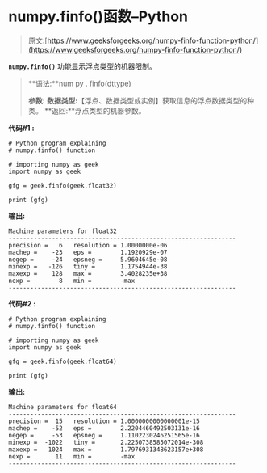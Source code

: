 # numpy.finfo()函数–Python

> 原文:[https://www.geeksforgeeks.org/numpy-finfo-function-python/](https://www.geeksforgeeks.org/numpy-finfo-function-python/)

**`numpy.finfo()`** 功能显示浮点类型的机器限制。

> **语法:**num py . finfo(dttype)
> 
> **参数:**
> **数据类型:**【浮点、数据类型或实例】获取信息的浮点数据类型的种类。
> **返回:**浮点类型的机器参数。

**代码#1 :**

```
# Python program explaining
# numpy.finfo() function

# importing numpy as geek 
import numpy as geek 

gfg = geek.finfo(geek.float32)

print (gfg)
```

**输出:**

```
Machine parameters for float32
---------------------------------------------------------------
precision =   6   resolution = 1.0000000e-06
machep =    -23   eps =        1.1920929e-07
negep =     -24   epsneg =     5.9604645e-08
minexp =   -126   tiny =       1.1754944e-38
maxexp =    128   max =        3.4028235e+38
nexp =        8   min =        -max
---------------------------------------------------------------

```

**代码#2 :**

```
# Python program explaining
# numpy.finfo() function

# importing numpy as geek 
import numpy as geek 

gfg = geek.finfo(geek.float64)

print (gfg)
```

**输出:**

```
Machine parameters for float64
---------------------------------------------------------------
precision =  15   resolution = 1.0000000000000001e-15
machep =    -52   eps =        2.2204460492503131e-16
negep =     -53   epsneg =     1.1102230246251565e-16
minexp =  -1022   tiny =       2.2250738585072014e-308
maxexp =   1024   max =        1.7976931348623157e+308
nexp =       11   min =        -max
---------------------------------------------------------------

```